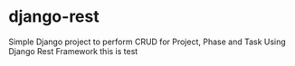# django-rest
Simple Django project to perform CRUD for Project, Phase and Task Using Django Rest Framework
this is test
